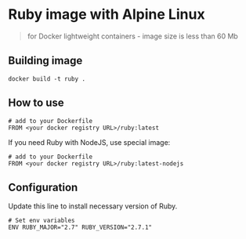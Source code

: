 # Ruby image with Alpine Linux

> for Docker lightweight containers - image size is less than 60 Mb

## Building image

```en
docker build -t ruby .
```

## How to use

```en
# add to your Dockerfile
FROM <your docker registry URL>/ruby:latest
```

If you need Ruby with NodeJS, use special image:

```en
# add to your Dockerfile
FROM <your docker registry URL>/ruby:latest-nodejs
```

## Configuration

Update this line to install necessary version of Ruby.

```en
# Set env variables
ENV RUBY_MAJOR="2.7" RUBY_VERSION="2.7.1"
```
